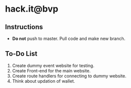 # hack.it@bvp

## Instructions
+ **Do not** push to master. Pull code and make new branch.

## To-Do List
1. Create dummy event website for testing.
2. Create Front-end for the main website.
3. Create route handlers for connecting to dummy website.
4. Think about updation of wallet.
